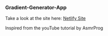 ### Gradient-Generator-App
Take a look at the site here: [Netlify Site](https://linear-gradient-generator-app.netlify.app/)

Inspired from the youTube tutorial by AsmrProg
